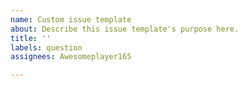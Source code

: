 ```yaml
---
name: Custom issue template
about: Describe this issue template's purpose here.
title: ''
labels: question
assignees: Awesomeplayer165

---
```



